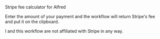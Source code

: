 Stripe fee calculator for Alfred

Enter the amount of your payment and the workflow will return Stripe's fee and put it on the clipboard.

I and this workflow are not affiliated with Stripe in any way.
